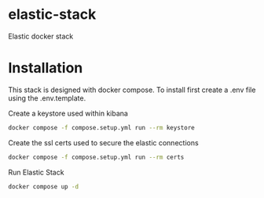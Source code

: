 # elastic-stack
Elastic docker stack

# Installation
This stack is designed with docker compose. To install first create a .env file using the .env.template.

Create a keystore used within kibana
```bash
docker compose -f compose.setup.yml run --rm keystore
```

Create the ssl certs used to secure the elastic connections
```bash
docker compose -f compose.setup.yml run --rm certs
```

Run Elastic Stack
```bash
docker compose up -d
```
